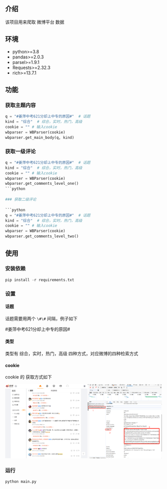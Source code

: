 ## 介绍

该项目用来爬取 微博平台 数据

## 环境

- python>=3.8
- pandas>=2.0.3
- parsel>=1.9.1
- Requests>=2.32.3
- rich>=13.7.1

## 功能

### 获取主题内容

```python
q = "#姜萍中考621分却上中专的原因#"  # 话题
kind = "综合"  # 综合，实时，热门，高级
cookie = "" # 输入cookie
wbparser = WBParser(cookie)
wbparser.get_main_body(q, kind)
```

### 获取一级评论

```python
q = "#姜萍中考621分却上中专的原因#"  # 话题
kind = "综合"  # 综合，实时，热门，高级
cookie = "" # 输入cookie
wbparser = WBParser(cookie)
wbparser.get_comments_level_one()
```python

### 获取二级评论

```python
q = "#姜萍中考621分却上中专的原因#"  # 话题
kind = "综合"  # 综合，实时，热门，高级
cookie = "" # 输入cookie
wbparser = WBParser(cookie)
wbparser.get_comments_level_two()
```

## 使用

### 安装依赖

```python
pip install -r requirements.txt
```

### 设置

#### 话题

话题需要用两个 `\#\#` 间隔，例子如下

\#姜萍中考621分却上中专的原因\#

#### 类型

类型有 综合，实时，热门，高级 四种方式，对应微博的四种检索方式

#### cookie

cookie 的 获取方式如下

![获取cookie](./Pic/1.png#pic_center)


### 运行

```python
python main.py
```


